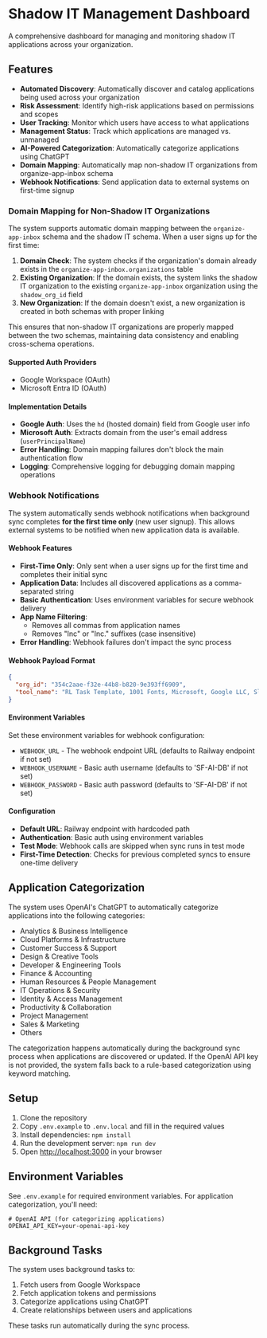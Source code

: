 # Shadow IT Management Dashboard

A comprehensive dashboard for managing and monitoring shadow IT applications across your organization.

## Features

- **Automated Discovery**: Automatically discover and catalog applications being used across your organization
- **Risk Assessment**: Identify high-risk applications based on permissions and scopes
- **User Tracking**: Monitor which users have access to what applications
- **Management Status**: Track which applications are managed vs. unmanaged
- **AI-Powered Categorization**: Automatically categorize applications using ChatGPT
- **Domain Mapping**: Automatically map non-shadow IT organizations from organize-app-inbox schema
- **Webhook Notifications**: Send application data to external systems on first-time signup

### Domain Mapping for Non-Shadow IT Organizations

The system supports automatic domain mapping between the `organize-app-inbox` schema and the shadow IT schema. When a user signs up for the first time:

1. **Domain Check**: The system checks if the organization's domain already exists in the `organize-app-inbox.organizations` table
2. **Existing Organization**: If the domain exists, the system links the shadow IT organization to the existing `organize-app-inbox` organization using the `shadow_org_id` field
3. **New Organization**: If the domain doesn't exist, a new organization is created in both schemas with proper linking

This ensures that non-shadow IT organizations are properly mapped between the two schemas, maintaining data consistency and enabling cross-schema operations.

#### Supported Auth Providers
- Google Workspace (OAuth)
- Microsoft Entra ID (OAuth)

#### Implementation Details
- **Google Auth**: Uses the `hd` (hosted domain) field from Google user info
- **Microsoft Auth**: Extracts domain from the user's email address (`userPrincipalName`)
- **Error Handling**: Domain mapping failures don't block the main authentication flow
- **Logging**: Comprehensive logging for debugging domain mapping operations

### Webhook Notifications

The system automatically sends webhook notifications when background sync completes **for the first time only** (new user signup). This allows external systems to be notified when new application data is available.

#### Webhook Features
- **First-Time Only**: Only sent when a user signs up for the first time and completes their initial sync
- **Application Data**: Includes all discovered applications as a comma-separated string
- **Basic Authentication**: Uses environment variables for secure webhook delivery
- **App Name Filtering**: 
  - Removes all commas from application names
  - Removes "Inc" or "Inc." suffixes (case insensitive)
- **Error Handling**: Webhook failures don't impact the sync process

#### Webhook Payload Format
```json
{
  "org_id": "354c2aae-f32e-44b8-b820-9e393ff6909",
  "tool_name": "RL Task Template, 1001 Fonts, Microsoft, Google LLC, Slack Technologies, Adobe Systems, Zoom Video Communications"
}
```

#### Environment Variables
Set these environment variables for webhook configuration:
- `WEBHOOK_URL` - The webhook endpoint URL (defaults to Railway endpoint if not set)
- `WEBHOOK_USERNAME` - Basic auth username (defaults to 'SF-AI-DB' if not set)  
- `WEBHOOK_PASSWORD` - Basic auth password (defaults to 'SF-AI-DB' if not set)

#### Configuration
- **Default URL**: Railway endpoint with hardcoded path
- **Authentication**: Basic auth using environment variables
- **Test Mode**: Webhook calls are skipped when sync runs in test mode
- **First-Time Detection**: Checks for previous completed syncs to ensure one-time delivery

## Application Categorization

The system uses OpenAI's ChatGPT to automatically categorize applications into the following categories:

- Analytics & Business Intelligence
- Cloud Platforms & Infrastructure
- Customer Success & Support
- Design & Creative Tools
- Developer & Engineering Tools
- Finance & Accounting
- Human Resources & People Management
- IT Operations & Security
- Identity & Access Management
- Productivity & Collaboration
- Project Management
- Sales & Marketing
- Others

The categorization happens automatically during the background sync process when applications are discovered or updated. If the OpenAI API key is not provided, the system falls back to a rule-based categorization using keyword matching.

## Setup

1. Clone the repository
2. Copy `.env.example` to `.env.local` and fill in the required values
3. Install dependencies: `npm install`
4. Run the development server: `npm run dev`
5. Open [http://localhost:3000](http://localhost:3000) in your browser

## Environment Variables

See `.env.example` for required environment variables. For application categorization, you'll need:

```
# OpenAI API (for categorizing applications)
OPENAI_API_KEY=your-openai-api-key
```

## Background Tasks

The system uses background tasks to:

1. Fetch users from Google Workspace
2. Fetch application tokens and permissions
3. Categorize applications using ChatGPT
4. Create relationships between users and applications

These tasks run automatically during the sync process. 